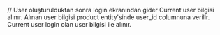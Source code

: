 // User oluşturulduktan sonra login ekranından gider
Current user bilgisi alınır.
Alınan user bilgisi product entity'sinde user_id columnuna verilir.
Current user login olan user bilgisi ile alınır.



